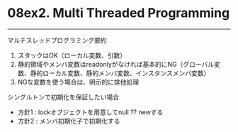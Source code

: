 # 08ex2. Multi Threaded Programming
________________________________________
マルチスレッドプログラミング要約

1. スタックはOK（ローカル変数、引数）
2. 静的領域やメンバ変数はreadonlyがなければ基本的にNG（グローバル変数、静的ローカル変数、静的メンバ変数、インスタンスメンバ変数）
3. NGな変数を使う場合は、明示的に排他処理

シングルトンで初期化を保証したい場合

- 方針1 : lockオブジェクトを用意してnull ?? newする
- 方針2 : メンバ初期化子で初期化する